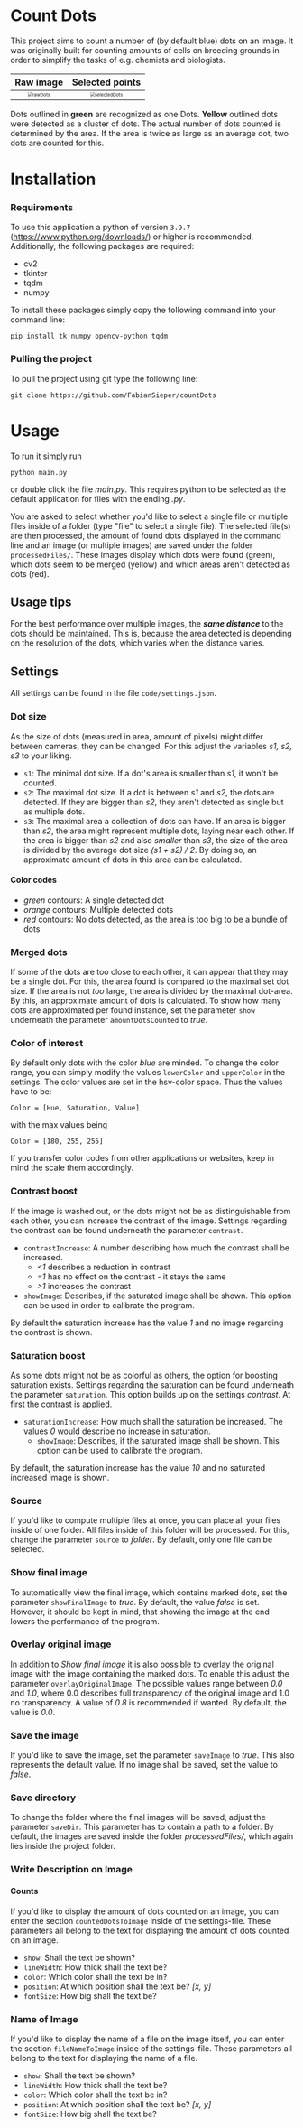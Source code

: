 # Count Dots

This project aims to count a number of (by default blue) dots on an image. It was originally built for counting amounts of cells on breeding grounds in order to simplify the tasks of e.g. chemists and biologists.



|                          Raw image                           |                       Selected points                        |
| :----------------------------------------------------------: | :----------------------------------------------------------: |
| <img src="images\rawDots.jpg" alt="rawDots" style="zoom:50%;" /> | <img src="images\selectedDots.jpg" alt="selectedDots" style="zoom:50%;" /> |

Dots outlined in **green** are recognized as one Dots. **Yellow** outlined dots were detected as a cluster of dots. The actual number of dots counted is determined by the area. If the area is twice as large as an average dot, two dots are counted for this.



# Installation

### Requirements
To use this application a python of version `3.9.7` (https://www.python.org/downloads/) or higher is recommended. Additionally, the following packages are required:
- cv2
- tkinter
- tqdm
- numpy

To install these packages simply copy the following command into your command line:

```
pip install tk numpy opencv-python tqdm
```

### Pulling the project
To pull the project using git type the following line:
```
git clone https://github.com/FabianSieper/countDots
```
# Usage

To run it simply run 

```
python main.py
```

or double click the file _main.py_. This requires python to be selected as the default application for files with the ending _.py_.

You are asked to select whether you'd like to select a single file or multiple files inside of a folder (type "file" to select a single file). The selected file(s) are then processed, the amount of found dots displayed in the command line and an image (or multiple images) are saved under the folder `processedFiles/`. These images display which dots were found (green), which dots seem to be merged (yellow) and which areas aren't detected as dots (red).

## Usage tips

For the best performance over multiple images, the _**same distance**_ to the dots should be maintained. This is, because the area detected is depending on the resolution of the dots, which varies when the distance varies. 

## Settings

All settings can be found in the file `code/settings.json`.

### Dot size
As the size of dots (measured in area, amount of pixels) might differ between cameras, they can be changed. For this adjust the variables _s1, s2, s3_ to your liking.

- `s1`: The minimal dot size. If a dot's area is smaller than _s1_, it won't be counted.
- `s2`: The maximal dot size. If a dot is between _s1_ and _s2_, the dots are detected. If they are bigger than _s2_, they aren't detected as single but as multiple dots.
- `s3`: The maximal area a collection of dots can have. If an area is bigger than _s2_, the area might represent multiple dots, laying near each other. If the area is bigger than _s2_ and also _smaller_ than _s3_, the size of the area is divided by the average dot size _(s1 + s2) / 2_. By doing so, an approximate amount of dots in this area can be calculated.

#### Color codes

- _green_ contours: A single detected dot
- _orange_ contours: Multiple detected dots
- _red_ contours: No dots detected, as the area is too big to be a bundle of dots

### Merged dots

If some of the dots are too close to each other, it can appear that they may be a single dot. For this, the area found is compared to the maximal set dot size. If the area is not *too* large, the area is divided by the maximal dot-area. By this, an approximate amount of dots is calculated. To show how many dots are approximated per found instance, set the parameter `show` underneath the parameter `amountDotsCounted` to _true_. 


### Color of interest
By default only dots with the color _blue_ are minded. To change the color range, you can simply modify the values `lowerColor` and `upperColor` in the settings. The color values are set in the hsv-color space. Thus the values have to be:

```
Color = [Hue, Saturation, Value]
```

with the max values being

```
Color = [180, 255, 255]
```

If you transfer color codes from other applications or websites, keep in mind the scale them accordingly.

### Contrast boost

If the image is washed out, or the dots might not be as distinguishable from each other, you can increase the contrast of the image. Settings regarding the contrast can be found underneath the parameter `contrast`.

- `contrastIncrease`: A number describing how much the contrast shall be increased. 
  - _<1_ describes a reduction in contrast
  - _=1_ has no effect on the contrast - it stays the same
  - _>1_ increases the contrast
- `showImage`: Describes, if the saturated image shall be shown. This option can be used in order to calibrate the program.

By default the saturation increase has the value _1_ and no image regarding the contrast is shown.

### Saturation boost

As some dots might not be as colorful as others, the option for boosting saturation exists. Settings regarding the saturation can be found underneath the parameter `saturation`. This option builds up on the settings _contrast_. At first the contrast is applied.

- `saturationIncrease`: How much shall the saturation be increased. The values _0_ would describe no increase in saturation.
  - `showImage`: Describes, if the saturated image shall be shown. This option can be used to calibrate the program.

By default, the saturation increase has the value _10_ and no saturated increased image is shown.

### Source

If you'd like to compute multiple files at once, you can place all your files inside of one folder. All files inside of this folder will be processed. For this, change the parameter `source` to _folder_. By default, only one file can be selected.

### Show final image

To automatically view the final image, which contains marked dots, set the parameter `showFinalImage` to _true_. By default, the value _false_ is set. However, it should be kept in mind, that showing the image at the end lowers the performance of the program. 

### Overlay original image

In addition to _Show final image_ it is also possible to overlay the original image with the image containing the marked dots. To enable this adjust the parameter `overlayOriginalImage`. The possible values range between _0.0_ and _1.0_, where 0.0 describes full transparency of the original image and 1.0 no transparency. A value of _0.8_ is recommended if wanted. By default, the value is _0.0_.

### Save the image

If you'd like to save the image, set the parameter `saveImage` to _true_. This also represents the default value. If no image shall be saved, set the value to _false_.

### Save directory

To change the folder where the final images will be saved, adjust the parameter `saveDir`. This parameter has to contain a path to a folder. By default, the images are saved inside the folder _processedFiles/_, which again lies inside the project folder.

### Write Description on Image

#### Counts

If you'd like to display the amount of dots counted on an image, you can enter the section `countedDotsToImage` inside of the settings-file. These parameters all belong to the text for displaying the amount of dots counted on an image.

- `show`: Shall the text be shown?
- `lineWidth`: How thick shall the text be?
- `color`: Which color shall the text be in?
- `position`: At which position shall the text be? _[x, y]_
- `fontSize`: How big shall the text be?

### Name of Image

If you'd like to display the name of a file on the image itself, you can enter the section `fileNameToImage` inside of the settings-file. These parameters all belong to the text for displaying the name of a file.

- `show`: Shall the text be shown?
- `lineWidth`: How thick shall the text be?
- `color`: Which color shall the text be in?
- `position`: At which position shall the text be? _[x, y]_
- `fontSize`: How big shall the text be?
